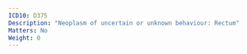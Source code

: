 ```yaml
---
ICD10: D375
Description: "Neoplasm of uncertain or unknown behaviour: Rectum"
Matters: No
Weight: 0
---
```


